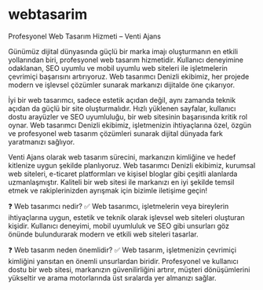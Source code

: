 # webtasarim
Profesyonel Web Tasarım Hizmeti – Venti Ajans

Günümüz dijital dünyasında güçlü bir marka imajı oluşturmanın en etkili yollarından biri, profesyonel web tasarım hizmetidir. Kullanıcı deneyimine odaklanan, SEO uyumlu ve mobil uyumlu web siteleri ile işletmelerin çevrimiçi başarısını artırıyoruz. Web tasarımcı Denizli ekibimiz, her projede modern ve işlevsel çözümler sunarak markanızı dijitalde öne çıkarıyor.

İyi bir web tasarımcı, sadece estetik açıdan değil, aynı zamanda teknik açıdan da güçlü bir site oluşturmalıdır. Hızlı yüklenen sayfalar, kullanıcı dostu arayüzler ve SEO uyumluluğu, bir web sitesinin başarısında kritik rol oynar. Web tasarımcı Denizli ekibimiz, işletmenizin ihtiyaçlarına özel, özgün ve profesyonel web tasarım çözümleri sunarak dijital dünyada fark yaratmanızı sağlıyor.

Venti Ajans olarak web tasarım sürecini, markanızın kimliğine ve hedef kitlenize uygun şekilde planlıyoruz. Web tasarımcı Denizli ekibimiz, kurumsal web siteleri, e-ticaret platformları ve kişisel bloglar gibi çeşitli alanlarda uzmanlaşmıştır. Kaliteli bir web sitesi ile markanızı en iyi şekilde temsil etmek ve rakiplerinizden ayrışmak için bizimle iletişime geçin!

❓ Web tasarımcı nedir?
✅ Web tasarımcı, işletmelerin veya bireylerin ihtiyaçlarına uygun, estetik ve teknik olarak işlevsel web siteleri oluşturan kişidir. Kullanıcı deneyimi, mobil uyumluluk ve SEO gibi unsurları göz önünde bulundurarak modern ve etkili web siteleri tasarlar.

❓ Web tasarım neden önemlidir?
✅ Web tasarım, işletmenizin çevrimiçi kimliğini yansıtan en önemli unsurlardan biridir. Profesyonel ve kullanıcı dostu bir web sitesi, markanızın güvenilirliğini artırır, müşteri dönüşümlerini yükseltir ve arama motorlarında üst sıralarda yer almanızı sağlar.
